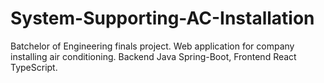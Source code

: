 # System-Supporting-AC-Installation

Batchelor of Engineering finals project. Web application for company installing air conditioning. Backend Java Spring-Boot, Frontend React TypeScript.
